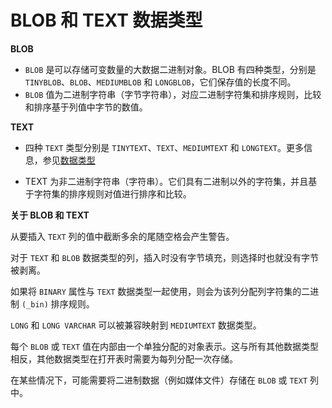 # BLOB 和 TEXT 数据类型

**BLOB**

- `BLOB` 是可以存储可变数量的大数据二进制对象。BLOB 有四种类型，分别是 `TINYBLOB`、`BLOB`、`MEDIUMBLOB` 和 `LONGBLOB`，它们保存值的长度不同。
- `BLOB` 值为二进制字符串（字节字符串），对应二进制字符集和排序规则，比较和排序基于列值中字节的数值。

**TEXT**

- 四种 `TEXT` 类型分别是 `TINYTEXT`、`TEXT`、`MEDIUMTEXT` 和 `LONGTEXT`。更多信息，参见[数据类型](data-types.md)

- TEXT 为非二进制字符串（字符串）。它们具有二进制以外的字符集，并且基于字符集的排序规则对值进行排序和比较。

<!--If strict SQL mode is not enabled and you assign a value to a BLOB or TEXT column that exceeds the column's maximum length, the value is truncated to fit and a warning is generated. For truncation of nonspace characters, you can cause an error to occur (rather than a warning) and suppress insertion of the value by using strict SQL mode. See Section 5.1.11, “Server SQL Modes”.-->

**关于 BLOB 和 TEXT**

从要插入 `TEXT` 列的值中截断多余的尾随空格会产生警告。

对于 `TEXT` 和 `BLOB` 数据类型的列，插入时没有字节填充，则选择时也就没有字节被剥离。

如果将 `BINARY` 属性与 `TEXT` 数据类型一起使用，则会为该列分配列字符集的二进制 `(_bin)` 排序规则。

`LONG` 和 `LONG VARCHAR` 可以被兼容映射到 `MEDIUMTEXT` 数据类型。

每个 `BLOB` 或 `TEXT` 值在内部由一个单独分配的对象表示。这与所有其他数据类型相反，其他数据类型在打开表时需要为每列分配一次存储。

在某些情况下，可能需要将二进制数据（例如媒体文件）存储在 `BLOB` 或 `TEXT` 列中。
